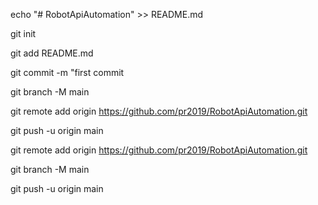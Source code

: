 echo "# RobotApiAutomation" >> README.md

git init

git add README.md

git commit -m "first commit

git branch -M main

git remote add origin https://github.com/pr2019/RobotApiAutomation.git

git push -u origin main



git remote add origin https://github.com/pr2019/RobotApiAutomation.git

git branch -M main

git push -u origin main
